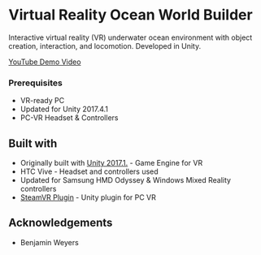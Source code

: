 # Virtual Reality Ocean World Builder
Interactive virtual reality (VR) underwater ocean environment with object creation, interaction, and locomotion. Developed in Unity.

[YouTube Demo Video](https://www.youtube.com/watch?v=zmpgROu-awo)
<p align="center">
  
</p>

### Prerequisites

* VR-ready PC
* Updated for Unity 2017.4.1
* PC-VR Headset & Controllers

## Built with

* Originally built with [Unity 2017.1.](https://unity3d.com/get-unity/download/archive) - Game Engine for VR
* HTC Vive - Headset and controllers used
* Updated for Samsung HMD Odyssey & Windows Mixed Reality controllers
* [SteamVR Plugin](https://assetstore.unity.com/packages/tools/integration/steamvr-plugin-32647) - Unity plugin for PC VR

## Acknowledgements
* Benjamin Weyers
